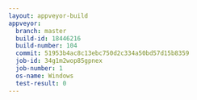 ```yaml
---
layout: appveyor-build
appveyor:
  branch: master
  build-id: 18446216
  build-number: 104
  commit: 51953b4ac8c13ebc750d2c334a50bd57d15b8359
  job-id: 34g1m2wop85gpnex
  job-number: 1
  os-name: Windows
  test-result: 0
---
```

